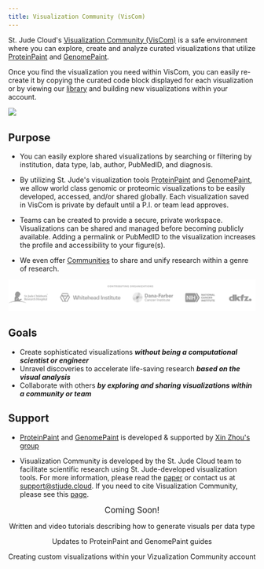 ```yaml
---
title: Visualization Community (VisCom)
---
```


St. Jude Cloud's [Visualization Community (VisCom)](https://viz.stjude.cloud/) is a safe environment where you can explore, create and analyze curated visualizations that utilize [ProteinPaint](https://proteinpaint.stjude.org/) and [GenomePaint](https://genomepaint.stjude.cloud/). 

Once you find the visualization you need within VisCom, you can easily re-create it by copying the curated code block displayed for each visualization or by viewing our [library](https://university.stjude.cloud/docs/visualization-community/basics) and building new visualizations within your account. 

![](./vizhome.gif)

## Purpose
* You can easily explore shared visualizations by searching or filtering by institution, data type, lab, author, PubMedID, and diagnosis. 

* By utilizing St. Jude's visualization tools [ProteinPaint](https://viz.stjude.cloud/tools/proteinpaint/) and [GenomePaint](https://viz.stjude.cloud/tools/genomepaint/), we allow world class genomic or proteomic visualizations to be easily developed, accessed, and/or shared globally. Each visualization saved in VisCom is private by default until a P.I. or team lead approves.

* Teams can be created to provide a secure, private workspace. Visualizations can be shared and managed before becoming publicly available. Adding a permalink or PubMedID to the visualization increases the profile and accessibility to your figure(s). 

* We even offer [Communities](https://viz.stjude.cloud/communities) to share and unify research within a genre of research. 

![](./contributors.png)

## Goals
* Create sophisticated visualizations ***without being a computational scientist or engineer***
* Unravel discoveries to accelerate life-saving research ***based on the visual analysis***
* Collaborate with others ***by exploring and sharing visualizations within a community or team***

## Support
* [ProteinPaint](https://viz.stjude.cloud/tools/proteinpaint/) and [GenomePaint](https://viz.stjude.cloud/tools/genomepaint/) is developed & supported by [Xin Zhou's group](https://www.stjude.org/directory/z/xin-zhou.html)

* Visualization Community is developed by the St. Jude Cloud team to facilitate scientific research using St. Jude-developed visualization tools. For more information, please read the [paper](https://cancerdiscovery.aacrjournals.org/content/11/5/1082) or contact us at [support@stjude.cloud](support@stjude.cloud). If you need to cite Visualization Community, please see this [page](https://university.stjude.cloud/docs/citing-stjude-cloud/).


<p align="center">
    <a style="font-size: larger" >Coming Soon!</a> 
<p align="center">
</a> Written and video tutorials describing how to generate visuals per data type</p>
<p align="center">
</a> Updates to ProteinPaint and GenomePaint guides</p>
<p align="center">
</a> Creating custom visualizations within your Vizualization Community account</a></p>

